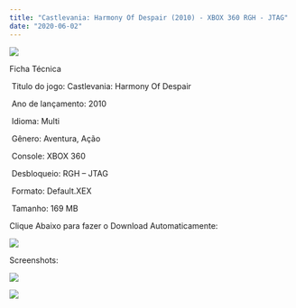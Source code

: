 ```yaml
---
title: "Castlevania: Harmony Of Despair (2010) - XBOX 360 RGH - JTAG"
date: "2020-06-02"
---
```


[![](https://1.bp.blogspot.com/-aN2vGhez8qA/XtaF_l8LSRI/AAAAAAAAJPY/ONP-smqYXswWznkFsmr3y064pWhm49PAQCK4BGAsYHg/s320/castlevania_2781383.png)](https://1.bp.blogspot.com/-aN2vGhez8qA/XtaF_l8LSRI/AAAAAAAAJPY/ONP-smqYXswWznkFsmr3y064pWhm49PAQCK4BGAsYHg/castlevania_2781383.png)

Ficha Técnica

 Titulo do jogo: Castlevania: Harmony Of Despair

 Ano de lançamento: 2010

 Idioma: Multi 

 Gênero: Aventura, Ação

 Console: XBOX 360

 Desbloqueio: RGH – JTAG

 Formato: Default.XEX

 Tamanho: 169 MB

Clique Abaixo para fazer o Download Automaticamente:

[![](https://1.bp.blogspot.com/-eNerQjlxWXg/Xsyoy1YwxPI/AAAAAAAAG8o/qs-0XGNQDR4jSn0uGinE3EzKZZ6GoZnEACPcBGAYYCw/s1600/LINK1.png)](https://zee.gl/wAdV4RQ)

Screenshots:

[![](https://1.bp.blogspot.com/-4b4fQTfXp-I/XtaGAPWW_PI/AAAAAAAAJPc/dkpZ7AEUtRUe7eBn04Ijm0Ijhn97XVhvwCK4BGAsYHg/w400-h225/castlevaniahodpsn.jpg)](https://1.bp.blogspot.com/-4b4fQTfXp-I/XtaGAPWW_PI/AAAAAAAAJPc/dkpZ7AEUtRUe7eBn04Ijm0Ijhn97XVhvwCK4BGAsYHg/castlevaniahodpsn.jpg)

[![](https://1.bp.blogspot.com/-GJJn0UJ8RTA/XtaGAv6aymI/AAAAAAAAJPg/ttCh5RSpEKgO9rGSlQXDBiVayzJfjr2qACK4BGAsYHg/w400-h225/img_original.jpg)](https://1.bp.blogspot.com/-GJJn0UJ8RTA/XtaGAv6aymI/AAAAAAAAJPg/ttCh5RSpEKgO9rGSlQXDBiVayzJfjr2qACK4BGAsYHg/img_original.jpg)
